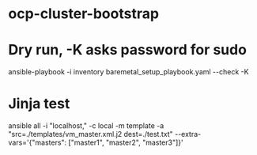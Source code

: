 # ocp-cluster-bootstrap
# Dry run, -K asks password for sudo
ansible-playbook -i inventory baremetal_setup_playbook.yaml --check -K

# Jinja test
ansible all -i "localhost," -c local -m template -a "src=./templates/vm_master.xml.j2 dest=./test.txt" --extra-vars='{"masters": ["master1", "master2", "master3"]}'